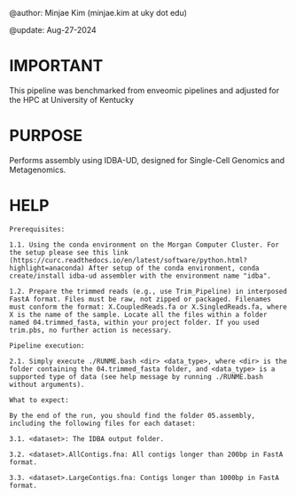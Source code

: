 @author: Minjae Kim (minjae.kim at uky dot edu)

@update: Aug-27-2024

# IMPORTANT

This pipeline was benchmarked from enveomic pipelines and adjusted for the HPC at University of Kentucky

# PURPOSE

Performs assembly using IDBA-UD, designed for Single-Cell Genomics and Metagenomics.

# HELP

    Prerequisites:

    1.1. Using the conda environment on the Morgan Computer Cluster. For the setup please see this link (https://curc.readthedocs.io/en/latest/software/python.html?highlight=anaconda) After setup of the conda environment, conda create/install idba-ud assembler with the environment name "idba".

    1.2. Prepare the trimmed reads (e.g., use Trim_Pipeline) in interposed FastA format. Files must be raw, not zipped or packaged. Filenames must conform the format: X.CoupledReads.fa or X.SingledReads.fa, where X is the name of the sample. Locate all the files within a folder named 04.trimmed_fasta, within your project folder. If you used trim.pbs, no further action is necessary.

    Pipeline execution:

    2.1. Simply execute ./RUNME.bash <dir> <data_type>, where <dir> is the folder containing the 04.trimmed_fasta folder, and <data_type> is a supported type of data (see help message by running ./RUNME.bash without arguments).

    What to expect:

    By the end of the run, you should find the folder 05.assembly, including the following files for each dataset:

    3.1. <dataset>: The IDBA output folder.

    3.2. <dataset>.AllContigs.fna: All contigs longer than 200bp in FastA format.

    3.3. <dataset>.LargeContigs.fna: Contigs longer than 1000bp in FastA format.
